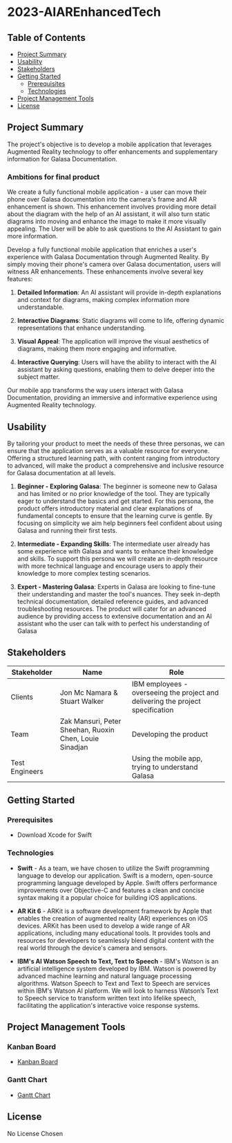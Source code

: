 # 2023-AIAREnhancedTech<!-- omit from toc -->

## Table of Contents<!-- omit from toc -->

- [Project Summary](#project-summary)
- [Usability](#usability)
- [Stakeholders](#stakeholders)
- [Getting Started](#getting-started)
  - [Prerequisites](#prerequisites)
  - [Technologies](#technologies)
- [Project Management Tools](#project-management-tools)
- [License](#license)

## Project Summary

The project's objective is to develop a mobile application that leverages Augmented Reality technology to offer enhancements and supplementary information for Galasa Documentation.

### Ambitions for final product<!-- omit from toc -->

We create a fully functional mobile application - a user can move their phone over Galasa documentation into the camera's frame and AR enhancement is shown. This enhancement involves providing more detail about the diagram with the help of an AI assistant, it will also turn static diagrams into moving and enhance the image to make it more visually appealing. The User will be able to ask questions to the AI Assistant to gain more information.

Develop a fully functional mobile application that enriches a user's experience with Galasa Documentation through Augmented Reality. By simply moving their phone's camera over Galasa documentation, users will witness AR enhancements. These enhancements involve several key features:

1. **Detailed Information**: An AI assistant will provide in-depth explanations and context for diagrams, making complex information more understandable.

2. **Interactive Diagrams**: Static diagrams will come to life, offering dynamic representations that enhance understanding.

3. **Visual Appeal**: The application will improve the visual aesthetics of diagrams, making them more engaging and informative.

4. **Interactive Querying**: Users will have the ability to interact with the AI assistant by asking questions, enabling them to delve deeper into the subject matter.

Our mobile app transforms the way users interact with Galasa Documentation, providing an immersive and informative experience using Augmented Reality technology.

## Usability

By tailoring your product to meet the needs of these three personas, we can ensure that the application serves as a valuable resource for everyone. Offering a structured learning path, with content ranging from introductory to advanced, will make the product a comprehensive and inclusive resource for Galasa documentation at all levels.

1. **Beginner - Exploring Galasa**: The beginner is someone new to Galasa and has limited or no prior knowledge of the tool. They are typically eager to understand the basics and get started. For this persona, the product offers introductory material and clear explanations of fundamental concepts to ensure that the learning curve is gentle. By focusing on simplicity we aim help beginners feel confident about using Galasa and running their first tests.

2. **Intermediate - Expanding Skills**: The intermediate user already has some experience with Galasa and wants to enhance their knowledge and skills. To support this persona we will create an in-depth resource with more technical language and encourage users to apply their knowledge to more complex testing scenarios.

3. **Expert - Mastering Galasa**: Experts in Galasa are looking to fine-tune their understanding and master the tool's nuances. They seek in-depth technical documentation, detailed reference guides, and advanced troubleshooting resources. The product will cater for an advanced audience by providing access to extensive documentation and an AI assistant who the user can talk with to perfect his understanding of Galasa

## Stakeholders

| Stakeholder | Name | Role |
|-|-|-|
|Clients| Jon Mc Namara & Stuart Walker | IBM employees - overseeing the project and delivering the project specification|
| Team | Zak Mansuri, Peter Sheehan, Ruoxin Chen, Louie Sinadjan | Developing the product |
| Test Engineers | | Using the mobile app, trying to understand Galasa |

## Getting Started

### Prerequisites

- Download Xcode for Swift

### Technologies

- **Swift**  -  As a team, we have chosen to utilize the Swift programming language to develop our application. Swift is a modern, open-source programming language developed by Apple. Swift offers performance improvements over Objective-C and features a clean and concise syntax making it a popular choice for building iOS applications.
  
- **AR Kit 6**  -  ARKit is a software development framework by Apple that enables the creation of augmented reality (AR) experiences on iOS devices. ARKit has been used to develop a wide range of AR applications, including many educational tools.  It provides tools and resources for developers to seamlessly blend digital content with the real world through the device's camera and sensors.
  
- **IBM's AI Watson Speech to Text, Text to Speech**  -  IBM's Watson is an artificial intelligence system developed by IBM. Watson is powered by advanced machine learning and natural language processing algorithms. Watson Speech to Text and Text to Speech are services within IBM's Watson AI platform. We will look to harness Watson’s Text to Speech service to transform written text into lifelike speech, facilitating the application's interactive voice response systems.

## Project Management Tools

### Kanban Board<!-- omit from toc -->

- [Kanban Board](https://github.com/orgs/spe-uob/projects/137/)

### Gantt Chart<!-- omit from toc -->

- [Gantt Chart](https://github.com/orgs/spe-uob/projects/137/views/4)

## License

No License Chosen
